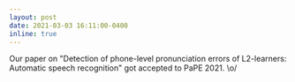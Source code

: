 ```yaml
---
layout: post
date: 2021-03-03 16:11:00-0400
inline: true
---
```


Our paper on "Detection of phone-level pronunciation errors of L2-learners: Automatic speech recognition" got accepted to PaPE 2021. \o/

